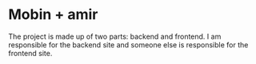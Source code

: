 # Mobin + amir

The project is made up of two parts: backend and frontend.
 I am responsible for the backend site and someone else is responsible for the frontend site.